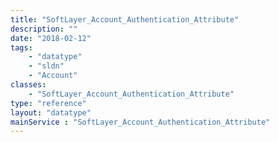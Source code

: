 ```yaml
---
title: "SoftLayer_Account_Authentication_Attribute"
description: ""
date: "2018-02-12"
tags:
    - "datatype"
    - "sldn"
    - "Account"
classes:
    - "SoftLayer_Account_Authentication_Attribute"
type: "reference"
layout: "datatype"
mainService : "SoftLayer_Account_Authentication_Attribute"
---
```

